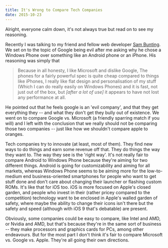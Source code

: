 ```yaml
---
title: It's Wrong to Compare Tech Companies
date: 2015-10-23
---
```



Alright, everyone calm down, it's not always true but read on to see my
reasoning.

Recently I was talking to my friend and fellow web developer [Sam
Bunting](http://sambunting.biz/). We set on to the topic of Google being evil after me asking why he chose a Windows Phone over something like an Android phone or an iPhone. His reasoning was simply that

> Because in all honesty, I like Microsoft and dislike Google, The
> phones for a fairly powerful spec is quite cheap compared to things
> like iPhones, I really like flat design and personalisation of my
> stuff (Which I can do really easily on Windows Phones) and it is fast,
> not just out of the box, but *\[after a lot of use\]* it appears to
> have not lost any performance at all.

He pointed out that he feels google is an 'evil company', and that they get everything they  -- and what they don't get they bully out of
existence. We went on to compare Google vs. Microsoft (a friendly
sparring match if you will) and I left with the conclusion that we
really should not be comparing those two companies -- just like how we shouldn't compare apple to oranges.

Tech companies try to innovate (at least, most of them). They find new
ways to do things and earn some revenue off that. They do things the way
they want to. The way they see is the 'right way'. It's not really fair
to compare Android to Windows Phone because they're aiming for two
different things. Android is going for customizability and aiming for
all markets, whereas Windows Phone seems to be aiming more for the
low-to-medium end business-oriented smartphones for people who want to
get stuff done and don't care about changing their launcher or flashing
custom ROMs. It's like that for iOS too. iOS is more focused on Apple's
closed garden, and people who invest in their (rather pricey compared to
the competition) technology want to be enclosed in Apple's walled garden
of safety, where maybe the ability to change their icons isn't there but
the safety and speed (although with iOS 9 that's debatable) are present.

Obviously, some companies could be easy to compare, like Intel and AMD,
or Nvidia and AMD, but that's because they're in the same sort of
business -- they make processors and graphics cards for PCs, among
other endeavours. But for the most part I don't think it's fair to
compare Microsoft vs. Google vs. Apple. They're all going their own
directions.
